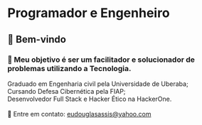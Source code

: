 # Programador e Engenheiro

## :wave: Bem-vindo
### :dart: Meu objetivo é ser um facilitador e solucionador de problemas utilizando a Tecnologia.

Graduado em Engenharia civil pela Universidade de Uberaba;
<br>
Cursando Defesa Cibernética pela FIAP;
<br>
Desenvolvedor Full Stack e Hacker Ético na HackerOne.
<br>
<br>
:incoming_envelope: Entre em contato:  eudouglasassis@yahoo.com
